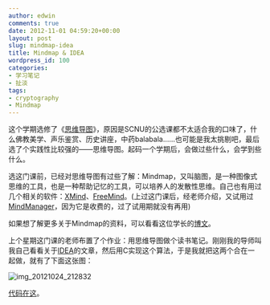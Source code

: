 ```yaml
---
author: edwin
comments: true
date: 2012-11-01 04:59:20+00:00
layout: post
slug: mindmap-idea
title: Mindmap & IDEA
wordpress_id: 100
categories:
- 学习笔记
- 扯淡
tags:
- cryptography
- Mindmap
---
```


这个学期选修了《[思维导图](http://zh.wikipedia.org/wiki/%E6%80%9D%E7%BB%B4%E5%AF%BC%E5%9B%BE)》，原因是SCNU的公选课都不太适合我的口味了，什么佛教美学、声乐鉴赏、历史讲座，中药balabala......也可能是我太挑剔吧，最后选了个实践性比较强的——思维导图。起码一个学期后，会做过些什么，会学到些什么。

选这门课前，已经对思维导图有过些了解：Mindmap，又叫脑图，是一种图像式思维的工具，也是一种帮助记忆的工具，可以培养人的发散性思维。自己也有用过几个相关的软件：[XMind](http://www.xmind.net/)、[FreeMind](http://freemind.sourceforge.net)。(上过这门课后，经老师介绍，又试用过[MindManager](http://www.mindjet.com/products/mindmanager)，因为它是收费的，过了试用期就没有再用)

如果想了解更多关于Mindmap的资料，可以看看这位学长的[博文](http://josephpan.net/blog/?p=965)。

上个星期这门课的老师布置了个作业：用思维导图做个读书笔记。刚刚我的导师叫我自己看看关于[IDEA](http://en.wikipedia.org/wiki/International_Data_Encryption_Algorithm)的文章，然后用C实现这个算法，于是我就把这两个合在一起做，就有了下面这张图：

![img_20121024_212832](http://www.edwinho.org/wp-content/gallery/photo-gallery/img_20121024_212832.jpg)

[代码在这](https://github.com/edwinho/cryptography/blob/master/idea.c)。

